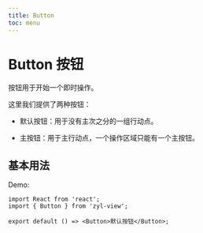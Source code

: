 ```yaml
---
title: Button
toc: menu
---
```


# Button 按钮

按钮用于开始一个即时操作。

这里我们提供了两种按钮：

- 默认按钮：用于没有主次之分的一组行动点。

- 主按钮：用于主行动点，一个操作区域只能有一个主按钮。

## 基本用法

Demo:

```tsx
import React from 'react';
import { Button } from 'zyl-view';

export default () => <Button>默认按钮</Button>;
```
